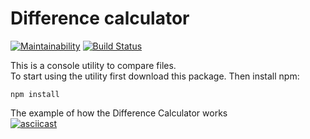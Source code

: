 # Difference calculator
[![Maintainability](https://api.codeclimate.com/v1/badges/58160e9f536148295794/maintainability)](https://codeclimate.com/github/Yoffic/frontend-project-lvl2/maintainability)
[![Build Status](https://travis-ci.com/Yoffic/frontend-project-lvl2.svg?branch=master)](https://travis-ci.com/Yoffic/frontend-project-lvl2)

This is a console utility to compare files.   
To start using the utility first download this package. Then install npm:
```
npm install
```

The example of how the Difference Calculator works   
[![asciicast](https://asciinema.org/a/DfCTXz6feBOI9YAlSfMuquBTa.svg)](https://asciinema.org/a/DfCTXz6feBOI9YAlSfMuquBTa)
